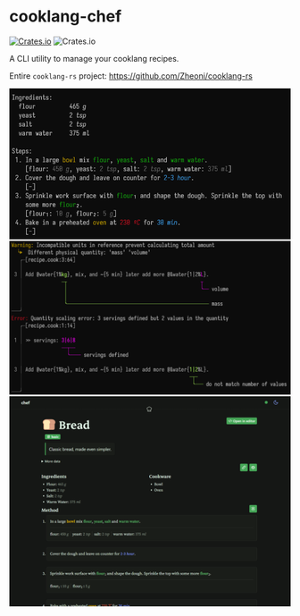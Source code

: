 # cooklang-chef

[![Crates.io](https://img.shields.io/crates/v/cooklang-chef)](https://crates.io/crates/cooklang-chef)
![Crates.io](https://img.shields.io/crates/l/cooklang-chef)

A CLI utility to manage your cooklang recipes.

Entire `cooklang-rs` project: https://github.com/Zheoni/cooklang-rs

![](../images/bread3.png)
![](../images/error_report.png)
![](../images/webui.png)

